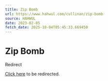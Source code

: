 ```yaml
---
title: Zip Bomb
url: https://www.hahwul.com/cullinan/zip-bomb
source: HAHWUL
date: 2023-02-05
fetch_date: 2025-10-04T05:45:33.669450
---
```


# Zip Bomb

Redirect

[Click here](https://www.hahwul.com/cullinan/attack/zip-bomb/) to be redirected.